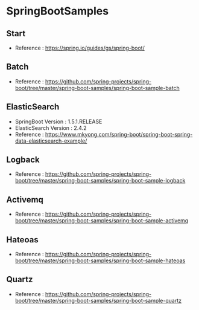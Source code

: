 # SpringBootSamples

## Start
* Reference : https://spring.io/guides/gs/spring-boot/


## Batch
* Reference : https://github.com/spring-projects/spring-boot/tree/master/spring-boot-samples/spring-boot-sample-batch 

## ElasticSearch
* SpringBoot Version : 1.5.1.RELEASE
* ElasticSearch Version : 2.4.2
* Reference : https://www.mkyong.com/spring-boot/spring-boot-spring-data-elasticsearch-example/

## Logback
* Reference : https://github.com/spring-projects/spring-boot/tree/master/spring-boot-samples/spring-boot-sample-logback 

## Activemq
* Reference : https://github.com/spring-projects/spring-boot/tree/master/spring-boot-samples/spring-boot-sample-activemq

## Hateoas
* Reference : https://github.com/spring-projects/spring-boot/tree/master/spring-boot-samples/spring-boot-sample-hateoas

## Quartz
* Reference : https://github.com/spring-projects/spring-boot/tree/master/spring-boot-samples/spring-boot-sample-quartz